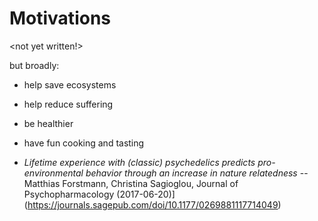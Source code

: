 # Motivations

<not yet written!>

but broadly:

- help save ecosystems
- help reduce suffering
- be healthier
- have fun cooking and tasting

- *Lifetime experience with (classic) psychedelics predicts pro-environmental behavior through an increase in nature relatedness* -- Matthias Forstmann, Christina Sagioglou, Journal of Psychopharmacology (2017-06-20)](https://journals.sagepub.com/doi/10.1177/0269881117714049)
